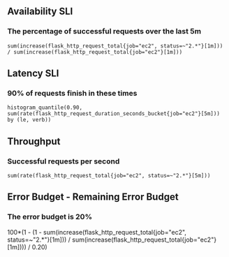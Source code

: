 ## Availability SLI
### The percentage of successful requests over the last 5m

`sum(increase(flask_http_request_total{job="ec2", status=~"2.*"}[1m])) / sum(increase(flask_http_request_total{job="ec2"}[1m]))`

## Latency SLI
### 90% of requests finish in these times

`histogram_quantile(0.90, sum(rate(flask_http_request_duration_seconds_bucket{job="ec2"}[5m])) by (le, verb))`

## Throughput
### Successful requests per second

`sum(rate(flask_http_request_total{job="ec2", status=~"2.*"}[5m]))`

## Error Budget - Remaining Error Budget
### The error budget is 20%

100*(1 - (1 - sum(increase(flask_http_request_total{job="ec2", status=~"2.*"}[1m])) / sum(increase(flask_http_request_total{job="ec2"}[1m]))) / 0.20)
